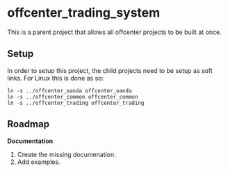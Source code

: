 # offcenter_trading_system

This is a parent project that allows all offcenter projects to be built at once.

## Setup

In order to setup this project, the child projects need to be setup as soft links. For Linux this is done as so:
```shell
ln -s ../offcenter_oanda offcenter_oanda
ln -s ../offcenter_common offcenter_common
ln -s ../offcenter_trading offcenter_trading
```

## Roadmap
<strong>Documentation</strong>
1. Create the missing documenation.
2. Add examples.
